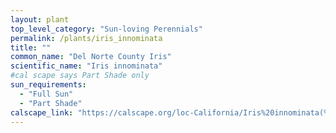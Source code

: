 ```yaml
---
layout: plant                                                              
top_level_category: "Sun-loving Perennials"
permalink: /plants/iris_innominata
title: ""
common_name: "Del Norte County Iris"
scientific_name: "Iris innominata"
#cal scape says Part Shade only
sun_requirements:
  - "Full Sun"
  - "Part Shade"
calscape_link: "https://calscape.org/loc-California/Iris%20innominata(%20)"
---
```


